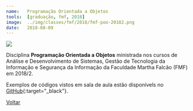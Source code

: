 ```yaml
---
name:  	Programação Orientada a Objetos
tools: 	[graduação, fmf, 2018]
image: 	../img/classes/fmf/2018/fmf-poo-20182.png
date: 	2018-08-09
---
```


![](../img/classes/fmf/2018/fmf-poo-20182.png)

Disciplina **Programação Orientada a Objetos** ministrada nos cursos de Análise e Desenvolvimento de Sistemas, Gestão de Tecnologia da Informação e Segurança da Informação da Faculdade Martha Falcão (FMF) em 2018/2.

Exemplos de códigos vistos em sala de aula estão disponívels no [GitHub][github-exemplos]{:target="_black"}.


[github-exemplos]: https://github.com/orlewilson/poo-fmf-20182


<p class="text-center">
	<a class="btn btn-outline-primary mt-1" href="{{ site.baseurl }}/classes/">Voltar</a>
</p>